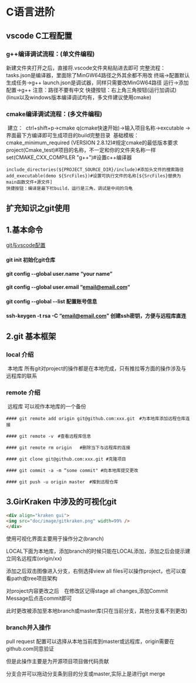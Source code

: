 # C语言进阶



## vscode C工程配置

### g++编译调试流程：(单文件编程)

新建文件夹打开之后，直接将.vscode文件夹粘贴进去即可
完整流程：
    tasks.json是编译器，里面除了MinGW64路径之外其余都不用改
        终端->配置默认生成任务->g++
    launch.json是调试器，同样只需要改MinGW64路径
        运行->添加配置->g++
    注意：路径不要有中文
快捷按钮：右上角三角按钮(运行加调试)
(linux以及windows版本编译调试均有，多文件建议使用cmake)



### cmake编译调试流程：(多文件编程)

​    建立：
​        ctrl+shift+p->cmake q(cmake快速开始)->输入项目名称->excutable
​        ->界面最下方编译即可生成项目的build完整目录
​    基础模板：
​        cmake_minimum_required (VERSION 2.8.12)#规定cmake的最低版本要求
​        project(Cmake_test)#项目的名称，不一定和你的文件夹名称一样
​        set(CMAKE_CXX_COMPILER "g++")#设置c++编译器        	

	include_directories(${PROJECT_SOURCE_DIR}/include)#添加头文件的搜索路径
	add_executable(demo ${SrcFiles})#设置可执行文件的名称[${SrcFiles}替换为main函数文件+源文件] 
	快捷按钮：编译是最下栏build，运行是三角，调试是中间的乌龟    



## 扩充知识之git使用

## 1.基本命令

[git与vscode配置](https://blog.csdn.net/m0_51185558/article/details/126181439)

#### git init 		初始化git仓库

#### git config --global user.name “your name”

#### git config --global user.email “email@email.com“

#### git config --global --list	配置账号信息

#### ssh-keygen -t rsa -C “email@email.com"	创建ssh密钥，方便与远程库直连



## 2.git 基本框架

### 	local	介绍

​		本地库 所有git对project的操作都是在本地完成，只有推拉等方面的操作涉及与远程库的联系

### 	remote	介绍

​		远程库	可以视作本地库的一个备份

```
#### git remote add origin git@github.com:xxx.git　#为本地库添加远程仓库连接

#### git remote -v　#查看远程库信息

#### git remote rm origin	#删除当下与远程库的连接

#### git clone git@github.com:xxx.git #克隆项目

#### git commit -a -m “some commit" #向本地库提交更改

#### git push -u origin master　#推到远程仓库
```



## 3.GirKraken 中涉及的可视化git

```HTML
<div align="kraken gui">
<img src="doc/image/gitkraken.png" width=99% />
</div>
```

使用可视化界面主要用于操作分之(branch)

LOCAL下面为本地库，添加branch的时候只能在LOCAL添加，添加之后会提示建立同名远程库(origin/xx)

添加之后双击图像进入分支，右侧选择view all files可以操作project，也可以查看path或tree项目架构

对project内容更改之后　在修改区记得stage all changes,添加Commit Message后点击commit即可

此时更改被添加至本地branch或master库(只在当前分支，其他分支看不到更改)

### branch并入操作

pull request 配置可以选择从本地当前库到master或远程库，origin需要在github.com同意验证

但是此操作主要是为开源项目项目做代码贡献

分支合并可以拖动分支条到目的分支或master,实际上是进行git merge



